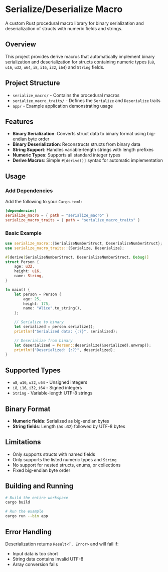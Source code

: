# Serialize/Deserialize Macro

A custom Rust procedural macro library for binary serialization and deserialization of structs with numeric fields and strings.

## Overview

This project provides derive macros that automatically implement binary serialization and deserialization for structs containing numeric types (`u8`, `u16`, `u32`, `u64`, `i8`, `i16`, `i32`, `i64`) and `String` fields.

## Project Structure

- `serialize_macro/` - Contains the procedural macros
- `serialize_macro_traits/` - Defines the `Serialize` and `Deserialize` traits
- `app/` - Example application demonstrating usage

## Features

- **Binary Serialization**: Converts struct data to binary format using big-endian byte order
- **Binary Deserialization**: Reconstructs structs from binary data
- **String Support**: Handles variable-length strings with length prefixes
- **Numeric Types**: Supports all standard integer types
- **Derive Macros**: Simple `#[derive()]` syntax for automatic implementation

## Usage

### Add Dependencies

Add the following to your `Cargo.toml`:

```toml
[dependencies]
serialize_macro = { path = "serialize_macro" }
serialize_macro_traits = { path = "serialize_macro_traits" }
```

### Basic Example

```rust
use serialize_macro::{SerializeNumberStruct, DeserializeNumberStruct};
use serialize_macro_traits::{Serialize, Deserialize};

#[derive(SerializeNumberStruct, DeserializeNumberStruct, Debug)]
struct Person {
    age: u32,
    height: u16,
    name: String,
}

fn main() {
    let person = Person {
        age: 25,
        height: 175,
        name: "Alice".to_string(),
    };

    // Serialize to binary
    let serialized = person.serialize();
    println!("Serialized data: {:?}", serialized);

    // Deserialize from binary
    let deserialized = Person::deserialize(&serialized).unwrap();
    println!("Deserialized: {:?}", deserialized);
}
```

## Supported Types

- `u8`, `u16`, `u32`, `u64` - Unsigned integers
- `i8`, `i16`, `i32`, `i64` - Signed integers
- `String` - Variable-length UTF-8 strings

## Binary Format

- **Numeric fields**: Serialized as big-endian bytes
- **String fields**: Length (as `u32`) followed by UTF-8 bytes

## Limitations

- Only supports structs with named fields
- Only supports the listed numeric types and `String`
- No support for nested structs, enums, or collections
- Fixed big-endian byte order

## Building and Running

```bash
# Build the entire workspace
cargo build

# Run the example
cargo run --bin app
```

## Error Handling

Deserialization returns `Result<T, Error>` and will fail if:

- Input data is too short
- String data contains invalid UTF-8
- Array conversion fails

